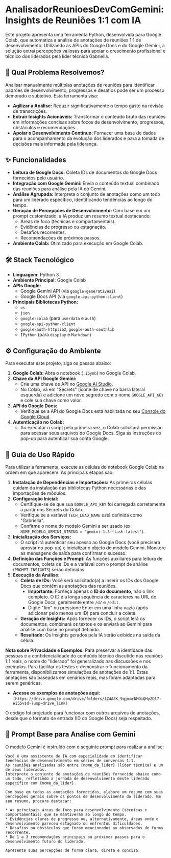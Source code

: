 # AnalisadorReunioesDevComGemini: Insights de Reuniões 1:1 com IA

Este projeto apresenta uma ferramenta Python, desenvolvida para Google Colab, que automatiza a análise de anotações de reuniões 1:1 de desenvolvimento. Utilizando as APIs do Google Docs e do Google Gemini, a solução extrai percepções valiosas para apoiar o crescimento profissional e técnico dos liderados pela líder técnica Gabriella.

## 🎯 Qual Problema Resolvemos?

Analisar manualmente múltiplas anotações de reuniões para identificar padrões de desenvolvimento, progressos e desafios pode ser um processo demorado e subjetivo. Esta ferramenta visa:

* **Agilizar a Análise:** Reduzir significativamente o tempo gasto na revisão de transcrições.
* **Extrair Insights Acionáveis:** Transformar o conteúdo bruto das reuniões em informações concisas sobre focos de desenvolvimento, progressos, obstáculos e recomendações.
* **Apoiar o Desenvolvimento Contínuo:** Fornecer uma base de dados para o acompanhamento da evolução dos liderados e para a tomada de decisões mais informada pela liderança.

## ✨ Funcionalidades

* **Leitura de Google Docs:** Coleta IDs de documentos do Google Docs fornecidos pelo usuário.
* **Integração com Google Gemini:** Envia o conteúdo textual combinado das reuniões para análise pela IA do Gemini.
* **Análise Agrupada:** Interpreta o conjunto de anotações como um todo para um liderado específico, identificando tendências ao longo do tempo.
* **Geração de Percepções de Desenvolvimento:** Com base em um prompt customizado, a IA produz um resumo textual destacando:
    * Áreas de foco (técnicas e comportamentais).
    * Evidências de progresso ou estagnação.
    * Desafios recorrentes.
    * Recomendações de próximos passos.
* **Ambiente Colab:** Otimizado para execução em Google Colab.

## 🛠️ Stack Tecnológico

* **Linguagem:** Python 3
* **Ambiente Principal:** Google Colab
* **APIs Google:**
    * Google Gemini API (via `google-generativeai`)
    * Google Docs API (via `google-api-python-client`)
* **Principais Bibliotecas Python:**
    * `os`
    * `json`
    * `google-colab` (para `userdata` e `auth`)
    * `google-api-python-client`
    * `google-auth-httplib2`, `google-auth-oauthlib`
    * `IPython` (para `display` e `Markdown`)

## ⚙️ Configuração do Ambiente

Para executar este projeto, siga os passos abaixo:

1.  **Google Colab:** Abra o notebook (`.ipynb`) no Google Colab.
2.  **Chave da API Google Gemini:**
    * Crie uma chave de API no [Google AI Studio](https://aistudio.google.com/app/apikey).
    * No Colab, vá em "Secrets" (ícone de chave na barra lateral esquerda) e adicione um novo segredo com o nome `GOOGLE_API_KEY` e cole sua chave como valor.
3.  **API do Google Docs:**
    * Verifique se a API do Google Docs está habilitada no seu [Console do Google Cloud](https://console.cloud.google.com/apis/library/docs.googleapis.com).
4.  **Autenticação no Colab:**
    * Ao executar o script pela primeira vez, o Colab solicitará permissão para acessar seus arquivos do Google Docs. Siga as instruções do pop-up para autenticar sua conta Google.

## 🚀 Guia de Uso Rápido
Para utilizar a ferramenta, execute as células do notebook Google Colab na ordem em que aparecem. As principais etapas são:

1.  **Instalação de Dependências e Importações:** As primeiras células cuidam da instalação das bibliotecas Python necessárias e das importações de módulos.
2.  **Configuração Inicial:**
    * Certifique-se de que sua `GOOGLE_API_KEY` foi carregada corretamente a partir dos Secrets do Colab.
    * Verifique se a variável `TECH_LEAD_NAME` está definida como "Gabriella".
    * Confirme o nome do modelo Gemini a ser usado (ex: `NOME_MODELO_GEMINI_STRING = "gemini-1.5-flash-latest"`).
3.  **Inicialização dos Serviços:**
    * O script irá autenticar seu acesso ao Google Docs (você precisará aprovar no pop-up) e inicializar o objeto do modelo Gemini. Monitore as mensagens de saída para confirmar o sucesso.
4.  **Definição das Funções e Prompt:** As funções auxiliares para leitura de documentos, coleta de IDs e a variável com o prompt de análise (`PROMPT_INSIGHTS`) serão definidas.
5.  **Execução da Análise:**
    * **Coleta de IDs:** Você será solicitado(a) a inserir os IDs dos Google Docs que contêm as anotações das reuniões.
        * **Importante:** Forneça apenas o **ID do documento**, não o link completo. O ID é a longa sequência de caracteres na URL do Google Docs, geralmente entre `/d/` e `/edit`.
        * Digite "fim" ou pressione Enter em uma linha vazia (após adicionar pelo menos um ID) para concluir a coleta.
    * **Geração de Insights:** Após fornecer os IDs, o script lerá os documentos, combinará os textos e os enviará ao Gemini para análise com base no prompt definido.
    * **Resultado:** Os insights gerados pela IA serão exibidos na saída da célula.

**Nota sobre Privacidade e Exemplos:**
Para preservar a identidade das pessoas e a confidencialidade do conteúdo técnico discutido nas reuniões 1:1 reais, o nome do "liderado" foi generalizado nas discussões e nos exemplos. Para facilitar os testes e demonstrar o funcionamento da ferramenta, disponibilizamos simulações de anotações de 1:1. Estas anotações são baseadas em cenários reais, mas foram adaptadas para serem genéricas.

* **Acesse os exemplos de anotações aqui:** `(https://drive.google.com/drive/folders/1Z4A8K_9qjmarNMOiQHyZDl7-Wi55vsd-?usp=drive_link)` 

O código foi projetado para funcionar com outros arquivos de anotações, desde que o formato de entrada (ID do Google Docs) seja respeitado.

## 📝 Prompt Base para Análise com Gemini

O modelo Gemini é instruído com o seguinte prompt para realizar a análise:
```text
Você é uma assistente de IA com especialidade em identificar tendências de desenvolvimento em séries de conversas 1:1.
As reuniões analisadas são entre {nome_da_lider} (líder técnica) e um de seus liderados.
Interprete o conjunto de anotações de reuniões fornecido abaixo como um todo, refletindo a jornada de desenvolvimento deste liderado específico com {nome_da_lider}.

Com base em todas as anotações fornecidas, elabore um resumo com suas percepções gerais sobre os pontos de desenvolvimento do liderado. Em seu resumo, procure destacar:

* As principais áreas de foco para desenvolvimento (técnicas e comportamentais) que se mantiveram ao longo do tempo.
* Evidências claras de progresso ou, alternativamente, áreas onde o desenvolvimento pareceu estagnado ou enfrentou dificuldades.
* Desafios ou obstáculos que foram mencionados ou observados de forma recorrente.
* De 1 a 3 recomendações principais ou próximos passos para o desenvolvimento futuro do liderado.

Apresente suas percepções de forma clara, direta e concisa.
